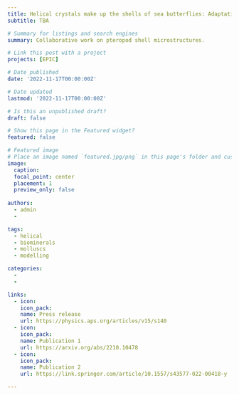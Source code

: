 ```yaml
---
title: Helical crystals make up the shells of sea butterflies: Adaptation to flow? 
subtitle: TBA

# Summary for listings and search engines
summary: Collaborative work on pteropod shell microstructures.

# Link this post with a project
projects: [EPIC]

# Date published
date: '2022-11-17T00:00:00Z'

# Date updated
lastmod: '2022-11-17T00:00:00Z'

# Is this an unpublished draft?
draft: false

# Show this page in the Featured widget?
featured: false

# Featured image
# Place an image named `featured.jpg/png` in this page's folder and customize its options here.
image:
  caption: 
  focal_point: center
  placement: 1
  preview_only: false
  
authors:
  - admin
  - 

tags:
  - helical
  - biominerals
  - molluscs
  - modelling

categories:
  - 
  - 

links:
  - icon: 
    icon_pack: 
    name: Press release
    url: https://physics.aps.org/articles/v15/s140
  - icon: 
    icon_pack: 
    name: Publication 1
    url: https://arxiv.org/abs/2210.10478
  - icon: 
    icon_pack: 
    name: Publication 2
    url: https://link.springer.com/article/10.1557/s43577-022-00418-y

---
```


